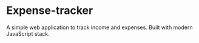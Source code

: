 # Expense-tracker
A simple web application to track income and expenses. Built with modern JavaScript stack.
